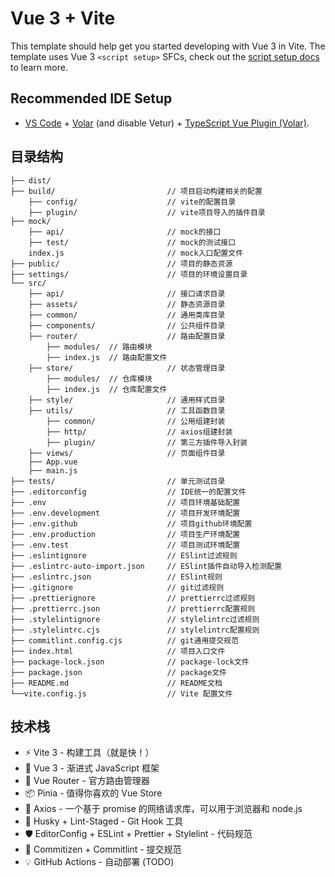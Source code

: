 # Vue 3 + Vite

This template should help get you started developing with Vue 3 in Vite. The template uses Vue 3 `<script setup>` SFCs, check out the [script setup docs](https://v3.vuejs.org/api/sfc-script-setup.html#sfc-script-setup) to learn more.

## Recommended IDE Setup

- [VS Code](https://code.visualstudio.com/) + [Volar](https://marketplace.visualstudio.com/items?itemName=Vue.volar) (and disable Vetur) + [TypeScript Vue Plugin (Volar)](https://marketplace.visualstudio.com/items?itemName=Vue.vscode-typescript-vue-plugin).

## 目录结构

```
├── dist/
├── build/                         // 项目启动构建相关的配置
    ├── config/                    // vite的配置目录
    ├── plugin/                    // vite项目导入的插件目录
├── mock/
    ├── api/                       // mock的接口
    ├── test/                      // mock的测试接口
    index.js                       // mock入口配置文件
├── public/                        // 项目的静态资源
├── settings/                      // 项目的环境设置目录
└── src/
    ├── api/                       // 接口请求目录
    ├── assets/                    // 静态资源目录
    ├── common/                    // 通用类库目录
    ├── components/                // 公共组件目录
    ├── router/                    // 路由配置目录
    	├── modules/  // 路由模块
        ├── index.js  // 路由配置文件
    ├── store/                     // 状态管理目录
        ├── modules/  // 仓库模块
        ├── index.js  // 仓库配置文件
    ├── style/                     // 通用样式目录
    ├── utils/                     // 工具函数目录
        ├── common/                // 公用组建封装
        ├── http/                  // axios组建封装
        ├── plugin/                // 第三方插件导入封装
    ├── views/                     // 页面组件目录
    ├── App.vue
    ├── main.js
├── tests/                         // 单元测试目录
├── .editorconfig                  // IDE统一的配置文件
├── .env                           // 项目环境基础配置
├── .env.development               // 项目开发环境配置
├── .env.github                    // 项目github环境配置
├── .env.production                // 项目生产环境配置
├── .env.test                      // 项目测试环境配置
├── .eslintignore                  // ESlint过滤规则
├── .eslintrc-auto-import.json     // ESlint插件自动导入检测配置
├── .eslintrc.json                 // ESlint规则
├── .gitignore                     // git过滤规则
├── .prettierignore                // prettierrc过滤规则
├── .prettierrc.json               // prettierrc配置规则
├── .stylelintignore               // stylelintrc过滤规则
├── .stylelintrc.cjs               // stylelintrc配置规则
├── commitlint.config.cjs          // git通用提交规范
├── index.html                     // 项目入口文件
├── package-lock.json              // package-lock文件
├── package.json                   // package文件
├── README.md                      // README文档
└──vite.config.js                  // Vite 配置文件
```

## 技术栈

- ⚡️ Vite 3 - 构建工具（就是快！）
- 🖖 Vue 3 - 渐进式 JavaScript 框架
- 🚦 Vue Router - 官方路由管理器
- 📦 Pinia - 值得你喜欢的 Vue Store
- 🔗 Axios - 一个基于 promise 的网络请求库，可以用于浏览器和 node.js
- 🧰 Husky + Lint-Staged - Git Hook 工具
- 🛡️ EditorConfig + ESLint + Prettier + Stylelint - 代码规范
- 🔨 Commitizen + Commitlint - 提交规范
- 💡 GitHub Actions - 自动部署 (TODO)
